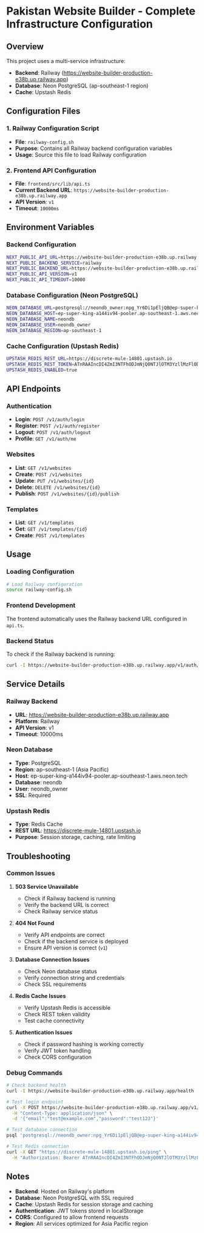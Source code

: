 # Pakistan Website Builder - Complete Infrastructure Configuration

## Overview
This project uses a multi-service infrastructure:

- **Backend**: Railway (https://website-builder-production-e38b.up.railway.app)
- **Database**: Neon PostgreSQL (ap-southeast-1 region)
- **Cache**: Upstash Redis

## Configuration Files

### 1. Railway Configuration Script
- **File**: `railway-config.sh`
- **Purpose**: Contains all Railway backend configuration variables
- **Usage**: Source this file to load Railway configuration

### 2. Frontend API Configuration
- **File**: `frontend/src/lib/api.ts`
- **Current Backend URL**: `https://website-builder-production-e38b.up.railway.app`
- **API Version**: `v1`
- **Timeout**: `10000ms`

## Environment Variables

### Backend Configuration
```bash
NEXT_PUBLIC_API_URL=https://website-builder-production-e38b.up.railway.app
NEXT_PUBLIC_BACKEND_SERVICE=railway
NEXT_PUBLIC_BACKEND_URL=https://website-builder-production-e38b.up.railway.app
NEXT_PUBLIC_API_VERSION=v1
NEXT_PUBLIC_API_TIMEOUT=10000
```

### Database Configuration (Neon PostgreSQL)
```bash
NEON_DATABASE_URL=postgresql://neondb_owner:npg_Yr6Di1pEljQB@ep-super-king-a144iv94-pooler.ap-southeast-1.aws.neon.tech/neondb?sslmode=require&channel_binding=require
NEON_DATABASE_HOST=ep-super-king-a144iv94-pooler.ap-southeast-1.aws.neon.tech
NEON_DATABASE_NAME=neondb
NEON_DATABASE_USER=neondb_owner
NEON_DATABASE_REGION=ap-southeast-1
```

### Cache Configuration (Upstash Redis)
```bash
UPSTASH_REDIS_REST_URL=https://discrete-mule-14801.upstash.io
UPSTASH_REDIS_REST_TOKEN=ATnRAAIncDI4ZmI3NTFhODJmNjQ0NTJlOTM3YzllMzFlODYwZGJiZXAyMTQ4MDE
UPSTASH_REDIS_ENABLED=true
```

## API Endpoints

### Authentication
- **Login**: `POST /v1/auth/login`
- **Register**: `POST /v1/auth/register`
- **Logout**: `POST /v1/auth/logout`
- **Profile**: `GET /v1/auth/me`

### Websites
- **List**: `GET /v1/websites`
- **Create**: `POST /v1/websites`
- **Update**: `PUT /v1/websites/{id}`
- **Delete**: `DELETE /v1/websites/{id}`
- **Publish**: `POST /v1/websites/{id}/publish`

### Templates
- **List**: `GET /v1/templates`
- **Get**: `GET /v1/templates/{id}`
- **Create**: `POST /v1/templates`

## Usage

### Loading Configuration
```bash
# Load Railway configuration
source railway-config.sh
```

### Frontend Development
The frontend automatically uses the Railway backend URL configured in `api.ts`.

### Backend Status
To check if the Railway backend is running:
```bash
curl -I https://website-builder-production-e38b.up.railway.app/v1/auth/login
```

## Service Details

### Railway Backend
- **URL**: https://website-builder-production-e38b.up.railway.app
- **Platform**: Railway
- **API Version**: v1
- **Timeout**: 10000ms

### Neon Database
- **Type**: PostgreSQL
- **Region**: ap-southeast-1 (Asia Pacific)
- **Host**: ep-super-king-a144iv94-pooler.ap-southeast-1.aws.neon.tech
- **Database**: neondb
- **User**: neondb_owner
- **SSL**: Required

### Upstash Redis
- **Type**: Redis Cache
- **REST URL**: https://discrete-mule-14801.upstash.io
- **Purpose**: Session storage, caching, rate limiting

## Troubleshooting

### Common Issues

1. **503 Service Unavailable**
   - Check if Railway backend is running
   - Verify the backend URL is correct
   - Check Railway service status

2. **404 Not Found**
   - Verify API endpoints are correct
   - Check if the backend service is deployed
   - Ensure API version is correct (`v1`)

3. **Database Connection Issues**
   - Check Neon database status
   - Verify connection string and credentials
   - Check SSL requirements

4. **Redis Cache Issues**
   - Verify Upstash Redis is accessible
   - Check REST token validity
   - Test cache connectivity

5. **Authentication Issues**
   - Check if password hashing is working correctly
   - Verify JWT token handling
   - Check CORS configuration

### Debug Commands
```bash
# Check backend health
curl -I https://website-builder-production-e38b.up.railway.app/health

# Test login endpoint
curl -X POST https://website-builder-production-e38b.up.railway.app/v1/auth/login \
  -H "Content-Type: application/json" \
  -d '{"email":"test@example.com","password":"test123"}'

# Test database connection
psql 'postgresql://neondb_owner:npg_Yr6Di1pEljQB@ep-super-king-a144iv94-pooler.ap-southeast-1.aws.neon.tech/neondb?sslmode=require&channel_binding=require'

# Test Redis connection
curl -X GET "https://discrete-mule-14801.upstash.io/ping" \
  -H "Authorization: Bearer ATnRAAIncDI4ZmI3NTFhODJmNjQ0NTJlOTM3YzllMzFlODYwZGJiZXAyMTQ4MDE"
```

## Notes

- **Backend**: Hosted on Railway's platform
- **Database**: Neon PostgreSQL with SSL required
- **Cache**: Upstash Redis for session storage and caching
- **Authentication**: JWT tokens stored in localStorage
- **CORS**: Configured to allow frontend requests
- **Region**: All services optimized for Asia Pacific region
